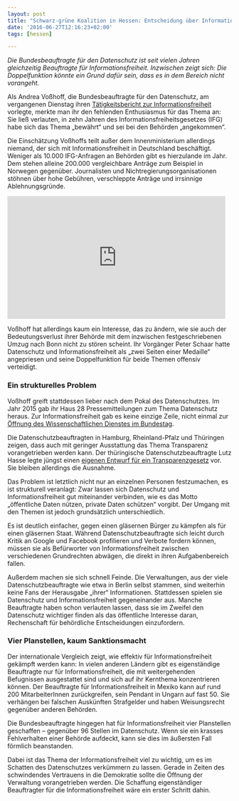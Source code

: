 ```yaml
---
layout: post
title: "Schwarz-grüne Koalition in Hessen: Entscheidung über Informationsfreiheit im Herbst"
date: '2016-06-27T12:16:23+02:00'
tags: [hessen]

---
```


<em>Die Bundesbeauftragte für den Datenschutz ist seit vielen Jahren gleichzeitig Beauftragte für Informationsfreiheit. Inzwischen zeigt sich: Die Doppelfunktion könnte ein Grund dafür sein, dass es in dem Bereich nicht vorangeht.</em>

<p><span id="more-27601"></span></p>
<p>Als Andrea Voßhoff, die Bundesbeauftragte für den Datenschutz, am vergangenen Dienstag ihren <a href="http://www.bfdi.bund.de/SharedDocs/Publikationen/Taetigkeitsberichte/TB_IFG/5TB06_16.html?nn=5217154">Tätigkeitsbericht zur Informationsfreiheit</a> vorlegte, merkte man ihr den fehlenden Enthusiasmus für das Thema an: Sie ließ verlauten, in zehn Jahren des Informationsfreiheitsgesetzes (IFG) habe sich das Thema „bewährt“ und sei bei den Behörden „angekommen“.</p>
<p>Die Einschätzung Voßhoffs teilt außer dem Innenministerium allerdings niemand, der sich mit Informationsfreiheit in Deutschland beschäftigt. Weniger als 10.000 IFG-Anfragen an Behörden gibt es hierzulande im Jahr. Dem stehen alleine 200.000 vergleichbare Anträge zum Beispiel in Norwegen gegenüber. Journalisten und Nichtregierungsorganisationen stöhnen über hohe Gebühren, verschleppte Anträge und irrsinnige Ablehnungsgründe.</p>
<p><iframe src="https://www.youtube.com/embed/hSaJI9_ZfGA" allowfullscreen="allowfullscreen" frameborder="0" height="276" width="490"></iframe></p>
<p>Voßhoff hat allerdings kaum ein Interesse, das zu ändern, wie sie auch der Bedeutungsverlust ihrer Behörde mit dem inzwischen festgeschriebenen Umzug nach Bonn nicht zu stören scheint. Ihr Vorgänger Peter Schaar hatte Datenschutz und Informationsfreiheit als „zwei Seiten einer Medaille“ angepriesen und seine Doppelfunktion für beide Themen offensiv verteidigt.</p>
<h3>Ein strukturelles Problem</h3>
<p>Voßhoff greift stattdessen lieber nach dem Pokal des Datenschutzes. Im Jahr 2015 gab ihr Haus 28 Pressemitteilungen zum Thema Datenschutz heraus. Zur Informationsfreiheit gab es keine einzige Zeile, nicht einmal zur <a href="https://irights.info/2016/02/19/bundestag-arbeiten-der-wissenschaftlichen-dienste-werden-verfuegbar/26955">Öffnung des Wissenschaftlichen Dienstes im Bundestag</a>.</p>
<p>Die Datenschutzbeauftragten in Hamburg, Rheinland-Pfalz und Thüringen zeigen, dass auch mit geringer Ausstattung das Thema Transparenz vorangetrieben werden kann. Der thüringische Datenschutzbeauftragte Lutz Hasse legte jüngst einen <a href="https://netzpolitik.org/2016/oeffnung-der-aktenschraenke-thueringen-will-bis-ende-maerz-transparenzgesetz-erarbeiten/">eigenen Entwurf für ein Transparenzgesetz</a> vor. Sie bleiben allerdings die Ausnahme.</p>
<p>Das Problem ist letztlich nicht nur an einzelnen Personen festzumachen, es ist strukturell veranlagt: Zwar lassen sich Datenschutz und Informationsfreiheit gut miteinander verbinden, wie es das Motto „öffentliche Daten nützen, private Daten schützen“ vorgibt. Der Umgang mit den Themen ist jedoch grundsätzlich unterschiedlich.</p>
<p>Es ist deutlich einfacher, gegen einen gläsernen Bürger zu kämpfen als für einen gläsernen Staat. Während Datenschutzbeauftragte sich leicht durch Kritik an Google und Facebook profilieren und Verbote fordern können, müssen sie als Befürworter von Informationsfreiheit zwischen verschiedenen Grundrechten abwägen, die direkt in ihren Aufgabenbereich fallen.</p>
<p>Außerdem machen sie sich schnell Feinde. Die Verwaltungen, aus der viele Datenschutzbeauftragte wie etwa in Berlin selbst stammen, sind weiterhin keine Fans der Herausgabe „ihrer“ Informationen. Stattdessen spielen sie Datenschutz und Informationsfreiheit gegeneinander aus. Manche Beauftragte haben schon verlauten lassen, dass sie im Zweifel den Datenschutz wichtiger finden als das öffentliche Interesse daran, Rechenschaft für behördliche Entscheidungen einzufordern.</p>
<h3>Vier Planstellen, kaum Sanktionsmacht</h3>
<p>Der internationale Vergleich zeigt, wie effektiv für Informationsfreiheit gekämpft werden kann: In vielen anderen Ländern gibt es eigenständige Beauftragte nur für Informationsfreiheit, die mit weitergehenden Befugnissen ausgestattet sind und sich auf ihr Kernthema konzentrieren können. Der Beauftragte für Informationsfreiheit in Mexiko kann auf rund 200 MitarbeiterInnen zurückgreifen, sein Pendant in Ungarn auf fast 50. Sie verhängen bei falschen Auskünften Strafgelder und haben Weisungsrecht gegenüber anderen Behörden.</p>
<p>Die Bundesbeauftragte hingegen hat für Informationsfreiheit vier Planstellen geschaffen – gegenüber 96 Stellen im Datenschutz. Wenn sie ein krasses Fehlverhalten einer Behörde aufdeckt, kann sie dies im äußersten Fall förmlich beanstanden.</p>
<p>Dabei ist das Thema der Informationsfreiheit viel zu wichtig, um es im Schatten des Datenschutzes verkümmern zu lassen. Gerade in Zeiten des schwindendes Vertrauens in die Demokratie sollte die Öffnung der Verwaltung vorangetrieben werden. Die Schaffung eigenständiger Beauftragter für die Informationsfreiheit wäre ein erster Schritt dahin.</p>
